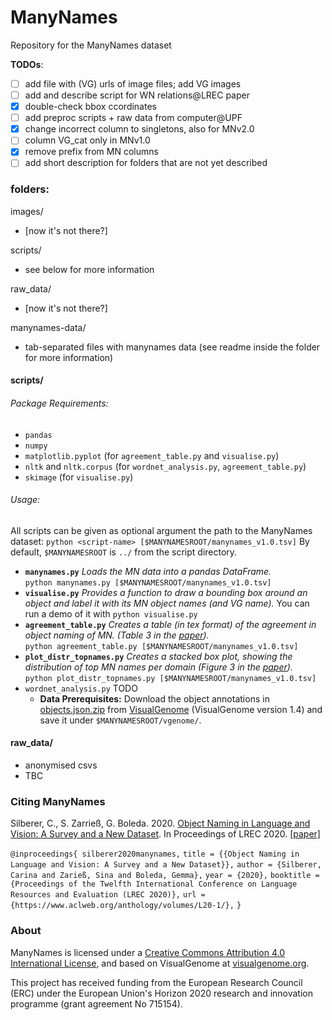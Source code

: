 # ManyNames

Repository for the ManyNames dataset

**TODOs**:

- [ ] add file with (VG) urls of image files; add VG images
- [ ] add and describe script for WN relations@LREC paper
- [x] double-check bbox ccordinates
- [ ] add preproc scripts + raw data from computer@UPF
- [x] change incorrect column to singletons, also for MNv2.0
- [ ] column VG_cat only in MNv1.0
- [x] remove prefix from MN columns
- [ ] add short description for folders that are not yet described

### folders:
images/

- [now it's not there?]

scripts/

- see below for more information

raw_data/

- [now it's not there?]

manynames-data/

- tab-separated files with manynames data (see readme inside the folder for more information)



#### scripts/
###### Package Requirements:
  * `pandas`
  * `numpy`
  * `matplotlib.pyplot` (for `agreement_table.py` and `visualise.py`)
  * `nltk` and `nltk.corpus` (for `wordnet_analysis.py`,   `agreement_table.py`)
  * `skimage` (for `visualise.py`)

###### Usage:
All scripts can be given as optional argument the path to the ManyNames dataset: 
`python <script-name> [$MANYNAMESROOT/manynames_v1.0.tsv]`
By default, `$MANYNAMESROOT` is `../` from the script directory.
* **`manynames.py`**
  *Loads the MN data into a pandas DataFrame.*<br>
  `python manynames.py [$MANYNAMESROOT/manynames_v1.0.tsv]`
* **`visualise.py`**
  *Provides a function to draw a bounding box around an object and label it with its MN object names (and VG name).*
  You can run a demo of it with `python visualise.py`
* **`agreement_table.py`**
  *Creates a table (in tex format) of the agreement in object naming of MN. (Table 3 in the [paper](https://github.com/amore-upf/manynames/lrec2020naming.pdf)).*<br>
  `python agreement_table.py [$MANYNAMESROOT/manynames_v1.0.tsv]`
* **`plot_distr_topnames.py`**
  *Creates a stacked box plot, showing the distribution of top MN names per domain (Figure 3 in the [paper](https://github.com/amore-upf/manynames/lrec2020naming.pdf)).*<br>
  `python plot_distr_topnames.py [$MANYNAMESROOT/manynames_v1.0.tsv]`
* `wordnet_analysis.py`
  TODO
   *   **Data Prerequisites:** Download the object annotations in [objects.json.zip](https://visualgenome.org/static/data/dataset/objects.json.zip "objects.json.zip") from [VisualGenome](https://visualgenome.org "VisualGenome") (VisualGenome version 1.4) and save it under `$MANYNAMESROOT/vgenome/`.



#### raw_data/
* anonymised csvs
* TBC


### Citing ManyNames
Silberer, C., S. Zarrieß, G. Boleda. 2020. [Object Naming in Language and Vision: A Survey and a New Dataset](https://github.com/amore-upf/manynames/lrec2020naming.pdf). In Proceedings of LREC 2020. [[paper]](https://github.com/amore-upf/manynames/lrec2020naming.pdf)

`@inproceedings{ silberer2020manynames,`
  `title = {{Object Naming in Language and Vision: A Survey and a New Dataset}},`
  `author = {Silberer, Carina and Zarieß, Sina and Boleda, Gemma},`
  `year = {2020},`
  `booktitle = {Proceedings of the Twelfth International Conference on Language Resources and Evaluation (LREC 2020)},`
  `url = {https://www.aclweb.org/anthology/volumes/L20-1/},`
`}`

### About
ManyNames is licensed under a [Creative Commons Attribution 4.0 International License](https://creativecommons.org/licenses/by/4.0/), and based on  VisualGenome at [visualgenome.org](https://visualgenome.org).


This project has received funding from the European Research Council (ERC) under the European Union's Horizon 2020 research and innovation programme (grant agreement No 715154).
